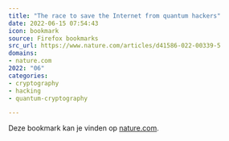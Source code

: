 ```yaml
---
title: "The race to save the Internet from quantum hackers"
date: 2022-06-15 07:54:43
icon: bookmark
source: Firefox bookmarks
src_url: https://www.nature.com/articles/d41586-022-00339-5
domains:
- nature.com
2022: "06"
categories:
- cryptography
- hacking
- quantum-cryptography

---
```

Deze bookmark kan je vinden op [nature.com](https://www.nature.com/articles/d41586-022-00339-5).
